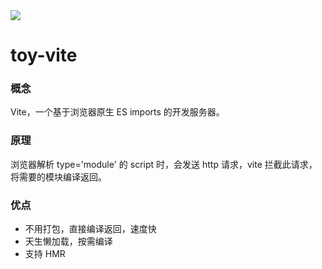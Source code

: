 <img src="https://github.com/iamhmx/toy-vite/public/toy-vite.png">

# toy-vite

### 概念

Vite，一个基于浏览器原生 ES imports 的开发服务器。

### 原理

浏览器解析 type='module' 的 script 时，会发送 http 请求，vite 拦截此请求，将需要的模块编译返回。

### 优点

- 不用打包，直接编译返回，速度快
- 天生懒加载，按需编译
- 支持 HMR
